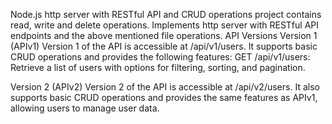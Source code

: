 Node.js http server with RESTful API and CRUD operations
project contains read, write and delete operations. 
Implements http server with RESTful API endpoints and the above mentioned file operations.
API Versions
Version 1 (APIv1)
Version 1 of the API is accessible at /api/v1/users. It supports basic CRUD operations and provides the following features:
GET /api/v1/users: Retrieve a list of users with options for filtering, sorting, and pagination.

Version 2 (APIv2)
Version 2 of the API is accessible at /api/v2/users. It also supports basic CRUD operations and provides the same features as APIv1, allowing users to manage user data.
